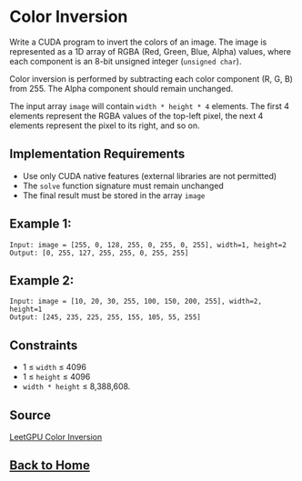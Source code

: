 # **Color Inversion**

Write a CUDA program to invert the colors of an image. The image is represented as a 1D array of RGBA (Red, Green, Blue, Alpha) values, where each component is an 8-bit unsigned integer (`unsigned char`).

Color inversion is performed by subtracting each color component (R, G, B) from 255. The Alpha component should remain unchanged.

The input array `image` will contain `width * height * 4` elements. The first 4 elements represent the RGBA values of the top-left pixel, the next 4 elements represent the pixel to its right, and so on.


## **Implementation Requirements**

- Use only CUDA native features (external libraries are not permitted)
- The `solve` function signature must remain unchanged
- The final result must be stored in the array `image`


## **Example 1:**

```
Input: image = [255, 0, 128, 255, 0, 255, 0, 255], width=1, height=2
Output: [0, 255, 127, 255, 255, 0, 255, 255]
```


## **Example 2:**

```
Input: image = [10, 20, 30, 255, 100, 150, 200, 255], width=2, height=1
Output: [245, 235, 225, 255, 155, 105, 55, 255]
```


## **Constraints**

- 1 ≤ `width` ≤ 4096
- 1 ≤ `height` ≤ 4096
- `width * height` ≤ 8,388,608.


## **Source**

[LeetGPU Color Inversion](https://leetgpu.com/challenges/color-inversion)


## **[Back to Home](../../)**
